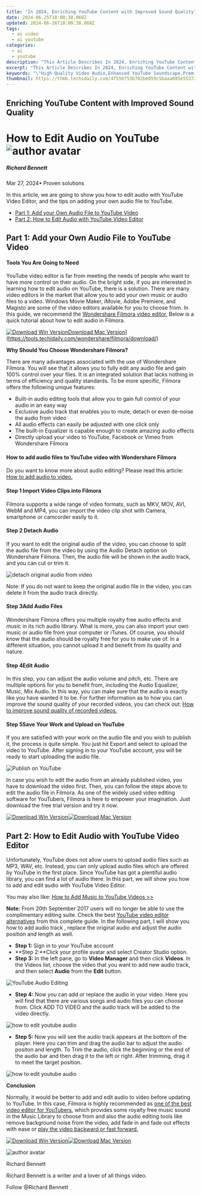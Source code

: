 ```yaml
---
title: "In 2024, Enriching YouTube Content with Improved Sound Quality"
date: 2024-06-25T18:00:38.068Z
updated: 2024-06-26T18:00:38.068Z
tags:
  - ai video
  - ai youtube
categories:
  - ai
  - youtube
description: "This Article Describes In 2024, Enriching YouTube Content with Improved Sound Quality"
excerpt: "This Article Describes In 2024, Enriching YouTube Content with Improved Sound Quality"
keywords: "\"High-Quality Video Audio,Enhanced YouTube Soundscape,Premium Video Audio Upgrade,Clearer Streaming Audio,Professional Sound Mix,Audio Quality Boost,Richer Sound Experience\""
thumbnail: https://thmb.techidaily.com/4f556f53b702be059c5baaa605e55372122aad0cd1b5268a8b5026540ff9ee16.jpg
---
```


## Enriching YouTube Content with Improved Sound Quality

# How to Edit Audio on YouTube ![author avatar](https://images.wondershare.com/filmora/article-images/richard-bennett.jpg)

##### Richard Bennett

 Mar 27, 2024• Proven solutions

In this article, we are going to show you how to edit audio with YouTube Video Editor, and the tips on adding your own audio file to YouTube.

* [Part 1: Add your Own Audio File to YouTube Video](#part1)
* [Part 2: How to Edit Audio with YouTube Video Editor](#part2)

## Part 1: Add your Own Audio File to YouTube Video

#### Tools You Are Going to Need

YouTube video editor is far from meeting the needs of people who want to have more control on their audio. On the bright side, if you are interested in learning how to edit audio on YouTube, there is a solution. There are many video editors in the market that allow you to add your own music or audio files to a video. Windows Movie Maker, iMovie, Adobe Premiere, and Magisto are some of the video editors available for you to choose from. In this guide, we recommend the [Wondershare Filmora video editor.](https://tools.techidaily.com/wondershare/filmora/download/) Below is a quick tutorial about how to edit audio in Filmora.

[![Download Win Version](https://images.wondershare.com/filmora/guide/download-btn-win.jpg)](https://tools.techidaily.com/wondershare/filmora/download/)[Download Mac Version](https://images.wondershare.com/filmora/guide/download-btn-mac.jpg)](https://tools.techidaily.com/wondershare/filmora/download/)

 **Why Should You Choose Wondershare Filmora?**

There are many advantages associated with the use of Wondershare Filmora. You will see that it allows you to fully edit any audio file and gain 100% control over your files. It is an integrated solution that lacks nothing in terms of efficiency and quality standards. To be more specific, Filmora offers the following unique features:

* Built-in audio editing tools that allow you to gain full control of your audio in an easy way
* Exclusive audio track that enables you to mute, detach or even de-noise the audio from video
* All audio effects can easily be adjusted with one click only
* The built-in Equalizer is capable enough to create amazing audio effects
* Directly upload your video to YouTube, Facebook or Vimeo from Wondershare Filmora

#### How to add audio files to YouTube video with Wondershare Filmora

Do you want to know more about audio editing? Please read this article: [How to add audio to video.](https://tools.techidaily.com/wondershare/filmora/download/)

#### Step 1 Import Video Clips into Filmora

Filmora supports a wide range of video formats, such as MKV, MOV, AVI, WebM and MP4, you can import the video clip shot with Camera, smartphone or camcorder easily to it.

#### Step 2 Detach Audio

If you want to edit the original audio of the video, you can choose to split the audio file from the video by using the Audio Detach option on Wondershare Filmora. Then, the audio file will be shown in the audio track, and you can cut or trim it.

![detach original audio from video](https://images.wondershare.com/filmora/article-images/detach-audio-from-video.jpg)

Note: If you do not want to keep the original audio file in the video, you can delete it from the audio track directly.

#### Step 3Add Audio Files

Wondershare Filmora offers you multiple royalty free audio effects and music in its rich audio library. What is more, you can also import your own music or audio file from your computer or iTunes. Of course, you should know that the audio should be royalty free for you to make use of. In a different situation, you cannot upload it and benefit from its quality and nature.

#### Step 4Edit Audio

In this step, you can adjust the audio volume and pitch, etc. There are multiple options for you to benefit from, including the Audio Equalizer, Music, Mix Audio. In this way, you can make sure that the audio is exactly like you have wanted it to be. For further information as to how you can improve the sound quality of your recorded videos, you can check out: [How to improve sound quality of recorded videos.](https://tools.techidaily.com/wondershare/filmora/download/)

#### Step 5Save Your Work and Upload on YouTube

If you are satisfied with your work on the audio file and you wish to publish it, the process is quite simple. You just hit Export and select to upload the video to YouTube. After signing in to your YouTube account, you will be ready to start uploading the audio file.

![Publish on YouTube](https://images.wondershare.com/filmora/article-images/export-to-youtube-filmora9.jpg)

In case you wish to edit the audio from an already published video, you have to download the video first. Then, you can follow the steps above to edit the audio file in Filmora. As one of the widely used video editing software for YouTubers, Filmora is here to empower your imagination. Just download the free trial version and try it now.

[![Download Win Version](https://images.wondershare.com/filmora/guide/download-btn-win.jpg)](https://tools.techidaily.com/wondershare/filmora/download/)[![Download Mac Version](https://images.wondershare.com/filmora/guide/download-btn-mac.jpg)](https://tools.techidaily.com/wondershare/filmora/download/)

## Part 2: How to Edit Audio with YouTube Video Editor

Unfortunately, YouTube does not allow users to upload audio files such as MP3, WAV, etc. Instead, you can only upload audio files which are offered by YouTube in the first place. Since YouTube has got a plentiful audio library, you can find a lot of audio there. In this part, we will show you how to add and edit audio with YouTube Video Editor.

You may also like: [How to Add Music to YouTube Videos >>](https://tools.techidaily.com/wondershare/filmora/download/)

**Note:** From 20th September 2017 users will no longer be able to use the complimentary editing suite. Check the best [YouTube video editor alternatives](https://tools.techidaily.com/wondershare/filmora/download/) from this complete guide. In the following part, I will show you how to add audio track , replace the original audio and adjust the audio position and length as well.

* **Step 1:** Sign in to your YouTube account
* **Step 2:**Click your profile avatar and select Creator Studio option.
* **Step 3:** In the left pane, go to **Video Manager** and then click **Videos**. In the Videos list, choose the video that you want to add new audio track, and then select **Audio** from the **Edit** button.

![YouTube Audio Editing](https://images.wondershare.com/filmora/article-images/add-music-to-youtube-video-2.jpg)

* **Step 4:** Now you can add or replace the audio in your video. Here you will find that there are various songs and audio files you can choose from. Click ADD TO VIDEO and the audio track will be added to the video directly.

![how to edit youtube audio](https://images.wondershare.com/filmora/article-images/add-music-to-youtube-video-3.jpg)

* **Step 5:**  Now you will see the audio track appears at the bottom of the player. Here you can trim and drag the audio bar to adjust the audio positon and length. To Trim the audio, click the beginning or the end of the audio bar and then drag it to the left or right. After trimming, drag it to meet the target position.

![how to edit youtube audio](https://images.wondershare.com/filmora/article-images/add-music-to-youtube-video-4.jpg)

**Conclusion**

Normally, it would be better to add and edit audio to video before updating to YouTube. In this case, Filmora is highly recommended as [one of the best video editor for YouTubers](https://tools.techidaily.com/wondershare/filmora/download/), which provides some royalty free music sound in the Music Library to choose from and also the audio editing tools like remove background noise from the video, add fade in and fade out effects with ease or [play the video backward or fast forward.](https://tools.techidaily.com/wondershare/filmora/download/)

[![Download Win Version](https://images.wondershare.com/filmora/guide/download-btn-win.jpg)](https://tools.techidaily.com/wondershare/filmora/download/)[![Download Mac Version](https://images.wondershare.com/filmora/guide/download-btn-mac.jpg)](https://tools.techidaily.com/wondershare/filmora/download/)

![author avatar](https://images.wondershare.com/filmora/article-images/richard-bennett.jpg)

Richard Bennett

Richard Bennett is a writer and a lover of all things video.

Follow @Richard Bennett


<ins class="adsbygoogle"
     style="display:block"
     data-ad-format="autorelaxed"
     data-ad-client="ca-pub-7571918770474297"
     data-ad-slot="1223367746"></ins>



<ins class="adsbygoogle"
     style="display:block"
     data-ad-client="ca-pub-7571918770474297"
     data-ad-slot="8358498916"
     data-ad-format="auto"
     data-full-width-responsive="true"></ins>


